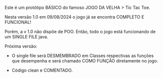 Este é um protótipo BÁSICO do famoso JOGO DA VELHA > Tic Tac Toe.

Nesta versão 1.0 em 09/08/2024 o jogo já se encontra COMPLETO E FUNCIONAL!

Porém, a v 1.0 não dispõe de POO. Então, todo o jogo está funcionando de um SINGLE FILE java.

Próxima versão:

- O single file será DESMEMBRADO em Classes respectivas as funções que desempenha e
será chamado COMO FUNÇÃO diretamente no jogo.

- Código clean e COMENTADO.
